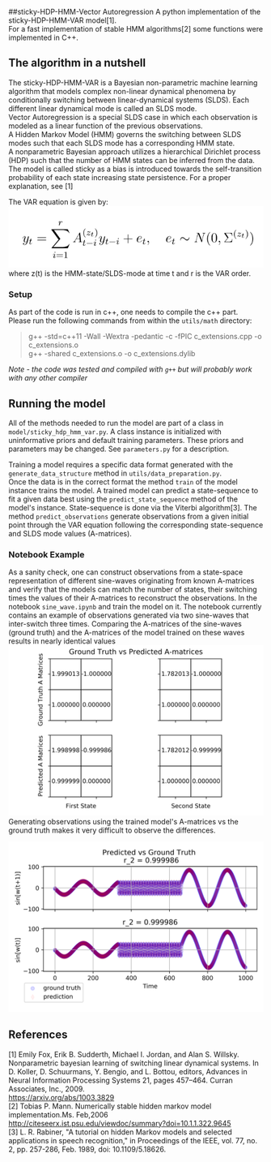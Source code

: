 ##sticky-HDP-HMM-Vector Autoregression
A python implementation of the sticky-HDP-HMM-VAR model[1].  
For a fast implementation of stable HMM algorithms[2] some functions were implemented in C++.

## The algorithm in a nutshell
The sticky-HDP-HMM-VAR is a Bayesian non-parametric machine learning algorithm that models complex non-linear dynamical phenomena by conditionally switching between linear-dynamical systems (SLDS). 
Each different linear dynamical mode is called an SLDS mode.  
Vector Autoregression is a special SLDS case in which each observation is modeled as a linear function of the previous observations.   
A Hidden Markov Model (HMM) governs the switching between SLDS modes such that each SLDS mode has a corresponding  HMM state.   
A nonparametric Bayesian approach utilizes a hierarchical Dirichlet process (HDP) such that the number of HMM states can be inferred from the data. The model is called sticky as a bias is introduced towards the self-transition probability of each state increasing state persistence. 
For a proper explanation, see [1]

The VAR equation is given by:  
![VAR_equation](images/var_equation.png?raw=true "Equation")  
where z(t) is the HMM-state/SLDS-mode at time t and r is the VAR order.

### Setup
As part of the code is run in c++, one needs to compile the c++ part.  
Please run the following commands from within the `utils/math` directory:
> g++ -std=c++11 -Wall -Wextra -pedantic -c -fPIC c_extensions.cpp -o c_extensions.o  
> g++ -shared c_extensions.o -o c_extensions.dylib

*Note - the code was tested and compiled with `g++` but will probably work with any other compiler*

## Running the model
All of the methods needed to run the model are part of a class in `model/sticky_hdp_hmm_var.py`.
A class instance is initialized with uninformative priors and default training parameters.
These priors and parameters may be changed. See `parameters.py` for a description. 

Training a model requires a specific data format generated with
 the `generate_data_structure` method in `utils/data_preparation.py`.  
Once the data is in the correct format the method `train` of the model instance trains the model.
A trained model can predict a state-sequence to fit a given data best using the `predict_state_sequence` method of the model's instance. State-sequence is done via the Viterbi algorithm[3].
The method `predict_observations` generate observations from a given initial point through the VAR equation following the corresponding state-sequence and SLDS mode values (A-matrices).

### Notebook Example
As a sanity check, one can construct observations from a state-space representation of different sine-waves originating from known A-matrices and verify that the models can match the number of states, their switching times the values of their A-matrices to reconstruct the observations. 
In the notebook `sine_wave.ipynb` and train the model on it.
The notebook currently contains an example of observations generated via two sine-waves that inter-switch three times.
Comparing the A-matrices of the sine-waves (ground truth) and the A-matrices of the model trained on these waves 
results in nearly identical values
![A_matrices](images/a_matrices.png)
Generating observations using the trained model's A-matrices vs the ground truth makes it very difficult to observe the differences. 

![sine_wave](images/sine_wave.png)




## References
[1] Emily Fox, Erik B. Sudderth, Michael I. Jordan, and Alan S. Willsky. Nonparametric
bayesian learning of switching linear dynamical systems. In D. Koller, D. Schuurmans,
Y. Bengio, and L. Bottou, editors, Advances in Neural Information Processing Systems 21,
pages 457–464. Curran Associates, Inc., 2009.  
https://arxiv.org/abs/1003.3829  
[2] Tobias P. Mann.  Numerically stable hidden markov model implementation.Ms. Feb,2006  
http://citeseerx.ist.psu.edu/viewdoc/summary?doi=10.1.1.322.9645  
[3] L. R. Rabiner, "A tutorial on hidden Markov models and selected applications in speech recognition," in Proceedings of the IEEE, vol. 77, no. 2, pp. 257-286, Feb. 1989, doi: 10.1109/5.18626. 
